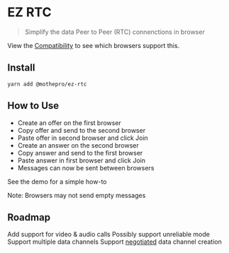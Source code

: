 # EZ RTC

> Simplify the data Peer to Peer (RTC) connenctions in browser

View the [Compatibility](https://developer.mozilla.org/en-US/docs/Web/API/RTCPeerConnection/RTCPeerConnection#Browser_compatibility) to see which browsers support this.

## Install

`yarn add @mothepro/ez-rtc`

## How to Use

+ Create an offer on the first browser
+ Copy offer and send to the second browser
+ Paste offer in second browser and click Join
+ Create an answer on the second browser
+ Copy answer and send to the first browser
+ Paste answer in first browser and click Join
+ Messages can now be sent between browsers

See the demo for a simple how-to

Note: Browsers may not send empty messages

## Roadmap

Add support for video & audio calls
Possibly support unreliable mode
Support multiple data channels
Support [negotiated](https://developer.mozilla.org/en-US/docs/Web/API/RTCPeerConnection/createDataChannel#negotiated) data channel creation
